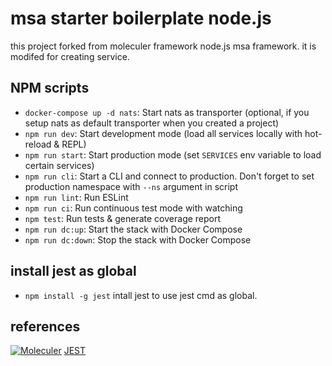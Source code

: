 

# msa starter boilerplate node.js

 this project forked from moleculer framework node.js msa framework. it is modifed for creating service.

## NPM scripts
- `docker-compose up -d nats`: Start nats as transporter (optional, if you setup nats as default transporter when you created a project)
- `npm run dev`: Start development mode (load all services locally with hot-reload & REPL)
- `npm run start`: Start production mode (set `SERVICES` env variable to load certain services)
- `npm run cli`: Start a CLI and connect to production. Don't forget to set production namespace with `--ns` argument in script
- `npm run lint`: Run ESLint
- `npm run ci`: Run continuous test mode with watching
- `npm test`: Run tests & generate coverage report
- `npm run dc:up`: Start the stack with Docker Compose
- `npm run dc:down`: Stop the stack with Docker Compose


## install jest as global

- `npm install -g jest` intall jest to use jest cmd as global.


## references
[![Moleculer](https://badgen.net/badge/Powered%20by/Moleculer/0e83cd)](https://moleculer.services)
[JEST](https://jestjs.io/)
